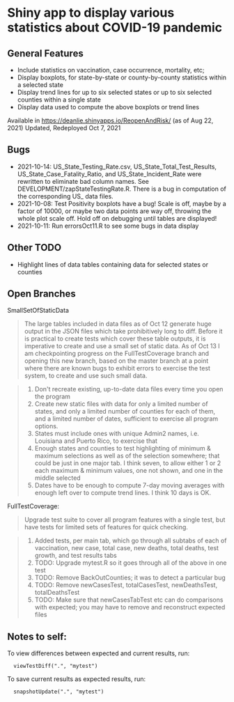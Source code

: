 Shiny app to display various statistics about COVID-19 pandemic
===============================================================

General Features
----------------

 * Include statistics on vaccination, case occurrence, mortality, etc;
 * Display boxplots, for state-by-state or county-by-county statistics within a selected state
 * Display trend lines for up to six selected states or up to six selected counties within a single state
 * Display data used to compute the above boxplots or trend lines


Available in https://deanlie.shinyapps.io/ReopenAndRisk/ (as of Aug 22, 2021)
Updated, Redeployed Oct 7, 2021

Bugs
----
 * 2021-10-14: US_State_Testing_Rate.csv, US_State_Total_Test_Results, US_State_Case_Fatality_Ratio, and US_State_Incident_Rate were rewritten to eliminate bad column names. See DEVELOPMENT/zapStateTestingRate.R. There is a bug in computation of the corresponding US_ data files.
 * 2021-10-08: Test Positivity boxplots have a bug! Scale is off,
maybe by a factor of 10000, or maybe two data points are way off,
throwing the whole plot scale off. Hold off on debugging until tables are
displayed!
 * 2021-10-11: Run errorsOct11.R to see some bugs in data display

Other TODO
----------
 * Highlight lines of data tables containing data for selected states or counties

Open Branches
-------------

SmallSetOfStaticData

> The large tables included in data files as of Oct 12 generate huge output in the JSON files which take prohibitively long to diff. Before it is practical to create tests which cover these table outputs, it is imperative to create and use a small set of static data. As of Oct 13 I am checkpointing progress on the FullTestCoverage branch and opening this new branch, based on the master branch at a point where there are known bugs to exhibit errors to exercise the test system, to create and use such small data.

> 1. Don't recreate existing, up-to-date data files every time you open the program
> 2. Create new static files with data for only a limited number of states, and only a limited number of counties for each of them, and a limited number of dates, sufficient to exercise all program options.
> 3. States must include ones with unique Admin2 names, i.e. Louisiana and Puerto Rico, to exercise that
> 4. Enough states and counties to test highlighting of minimum & maximum selections as well as of the selection somewhere; that could be just in one major tab. I think seven, to allow either 1 or 2 each maximum & minimum values, one not shown, and one in the middle selected
> 5. Dates have to be enough to compute 7-day moving averages with enough left over to compute trend lines. I think 10 days is OK.

FullTestCoverage:

> Upgrade test suite to cover all program features with a single test, but have tests for limited sets of features for quick checking. 

> 1. Added tests, per main tab, which go through all subtabs of each of
vaccination, new case, total case, new deaths, total deaths, test growth,
and test results tabs
> 2. TODO: Upgrade mytest.R so it goes through all of the above in one test
> 3. TODO: Remove BackOutCounties; it was to detect a particular bug
> 4. TODO: Remove newCasesTest, totalCasesTest, newDeathsTest, totalDeathsTest
> 5. TODO: Make sure that newCasesTabTest etc can do comparisons with expected; you may have to remove and reconstruct expected files
  
Notes to self:
--------------
To view differences between expected and current results, run:
    
      viewTestDiff(".", "mytest")

To save current results as expected results, run:

      snapshotUpdate(".", "mytest")

